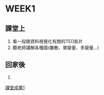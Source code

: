 # WEEK1   
## 課堂上    
1. 看一段跟資料視覺化有關的TED影片    
2. 聽老師講解各種圖(離散、單變量、多變量...)    
## 回家後    
1.    
[課堂成果1](https://icedragon5235.github.io/ntu-cs-x/week2/class1.html)
